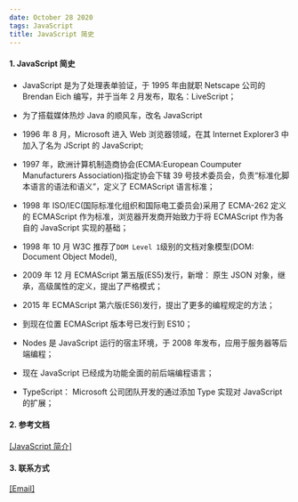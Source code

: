 ```yaml
---
date: October 28 2020
tags: JavaScript
title: JavaScript 简史
---
```


#### 1. JavaScript 简史

- JavaScript 是为了处理表单验证，于 1995 年由就职 Netscape 公司的 Brendan Eich 编写，并于当年 2 月发布，取名：LiveScript；

- 为了搭载媒体热炒 Java 的顺风车，改名 JavaScript

- 1996 年 8 月，Microsoft 进入 Web 浏览器领域，在其 Internet Explorer3 中加入了名为 JScript 的 JavaScript;

- 1997 年，欧洲计算机制造商协会(ECMA:European Coumputer Manufacturers Association)指定协会下辖 39 号技术委员会，负责“标准化脚本语言的语法和语义”，定义了 ECMAScript 语言标准；

- 1998 年 ISO/IEC(国际标准化组织和国际电工委员会)采用了 ECMA-262 定义的 ECMAScript 作为标准，浏览器开发商开始致力于将 ECMAScript 作为各自的 JavaScript 实现的基础；

- 1998 年 10 月 W3C 推荐了`DOM Level 1`级别的文档对象模型(DOM: Document Object Model),

- 2009 年 12 月 ECMAScript 第五版(ES5)发行，新增： 原生 JSON 对象，继承，高级属性的定义，提出了严格模式；

- 2015 年 ECMAScript 第六版(ES6)发行，提出了更多的编程规定的方法；

- 到现在位置 ECMAScript 版本号已发行到 ES10；

- Nodes 是 JavaScript 运行的宿主环境，于 2008 年发布，应用于服务器等后端编程；

- 现在 JavaScript 已经成为功能全面的前后端编程语言；

- TypeScript： Microsoft 公司团队开发的通过添加 Type 实现对 JavaScript 的扩展；

#### 2. 参考文档

[[JavaScript 简介]](https://web-oyster.github.io/2020/10/28/JavaScript/Tutorial/%E4%BA%8C%E3%80%81JavaScript%20%E8%AF%AD%E8%A8%80%E6%A0%B8%E5%BF%83/)

#### 3. 联系方式

[[Email]](yuanmin8888@outlook.com)
